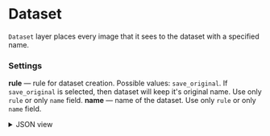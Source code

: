# Dataset

`Dataset` layer places every image that it sees to the dataset with a specified name.

### Settings

**rule** — rule for dataset creation. Possible values: `save_original`. If `save_original` is selected, then dataset will keep it's original name. Use only `rule` or only `name` field.
**name** — name of the dataset. Use only `rule` or only `name` field.

<details>
  <summary>JSON view</summary>

```json
{
  "action": "dataset",
  "src": ["$data_1"],
  "dst": "$dataset_2",
  "settings": {
    "name": "New Dataset"
  }
}
```

</details>
